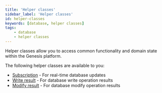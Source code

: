 ```yaml
---
title: 'Helper classes'
sidebar_label: 'Helper classes'
id: helper-classes
keywords: [database, helper classes]
tags:
    - database
    - helper classes
---
```


Helper classes allow you to access common functionality and domain state within the Genesis platform.

The following helper classes are available to you:

- [Subscription](../../../database/helper-classes/subscription/overview/) - For real-time database updates
- [Write result](../../../database/helper-classes/write-result/) - For database write operation results
- [Modify result](../../../database/helper-classes/modify-details/) - For database modify operation results